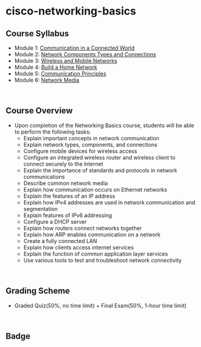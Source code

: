 # cisco-networking-basics

## Course Syllabus
- Module 1: [Communication in a Connected World](./_Communication_in_a_Connected_World.md)
- Module 2: [Network Components Types and Connections](./_Network_Components_Types_and_Connections)
- Module 3: [Wireless and Mobile Networks](./3_Wireless_and_Mobile_Networks.md)
- Module 4: [Build a Home Network](./4_Build_a_Home_Network.md)
- Module 5: [Communication Principles](./5_Communication_Principles.md)
- Module 6: [Network Media](./6_Network_Media.md)

<br>

## Course Overview
- Upon completion of the Networking Basics course, students will be able to perform the following tasks:
    - Explain important concepts in network communication
    - Explain network types, components, and connections
    - Configure mobile devices for wireless access
    - Configure an integrated wireless router and wireless client to connect securely to the internet
    - Explain the importance of standards and protocols in network communications
    - Describe common network media
    - Explain how communication occurs on Ethernet networks
    - Explain the features of an IP address
    - Explain how IPv4 addresses are used in network communication and segmentation
    - Explain features of IPv6 addressing
    - Configure a DHCP server
    - Explain how routers connect networks together
    - Explain how ARP enables communication on a network
    - Create a fully connected LAN
    - Explain how clients access internet services
    - Explain the function of common application layer services
    - Use various tools to test and troubleshoot network connectivity
<br>

## Grading Scheme
- Graded Quiz(50%, no time limit) + Final Exam(50%, 1-hour time limit)
<br>

## Badge
